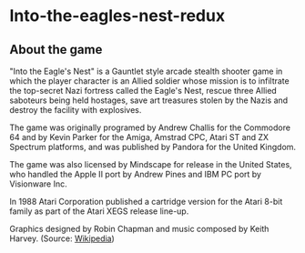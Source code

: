 # Into-the-eagles-nest-redux
## About the game
"Into the Eagle's Nest" is a Gauntlet style arcade stealth shooter game in which the player character is an Allied soldier whose mission is to infiltrate the top-secret Nazi fortress called the Eagle's Nest, rescue three Allied saboteurs being held hostages, save art treasures stolen by the Nazis and destroy the facility with explosives.

The game was originally programed by Andrew Challis for the Commodore 64 and by Kevin Parker for the Amiga, Amstrad CPC, Atari ST and ZX Spectrum platforms, and was published by Pandora for the United Kingdom. 

The game was also licensed by Mindscape for release in the United States, who handled the Apple II port by Andrew Pines and IBM PC port by Visionware Inc. 

In 1988 Atari Corporation published a cartridge version for the Atari 8-bit family as part of the Atari XEGS release line-up.

Graphics designed by Robin Chapman and music composed by Keith Harvey. 
(Source: [Wikipedia](https://en.wikipedia.org/wiki/Into_the_Eagle%27s_Nest))
